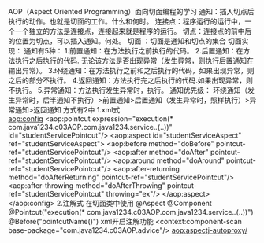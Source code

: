AOP（Aspect Oriented Programming）面向切面编程的学习
    通知：插入切点后执行的动作。也就是切面的工作。什么和何时。
    连接点：程序运行的运行中，一个一个独立的方法是连接点，连接起来就是程序的运行。
    切点：连接点的前中后的位置为切点，可以插入通知。何处。
    切面 ：切面是通知和切点的集合
切面实现：
    通知有5种：
        1.前置通知：在方法执行之前执行的代码。
        2.后置通知：在方法执行之后执行的代码. 无论该方法是否出现异常（发生异常，则执行后置通知在输出异常）。
        3.环绕通知：在方法执行之前和之后执行的代码，如果出现异常，则之后的部分不执行。
        4.返回通知：方法执行完之后执行的代码.如果出现异常，则不执行。
        5.异常通知：方法执行发生异常时，执行。
    通知优先级：
        环绕通知（发生异常时，后半通知不执行）>前置通知>后置通知（发生异常时，照样执行）>异常通知>返回通知
    方式有2中
        1.xml式   
            <bean id="studentServiceAspect" class="com.java1234.c03AOP.advice.StudentServiceAspect"></bean>
            <aop:config>
                <aop:pointcut expression="execution(* com.java1234.c03AOP.com.java1234.service.*.*(..))" id="studentServicePointcut"/>
                <aop:aspect id="studentServiceAspect" ref="studentServiceAspect">
                    <aop:before method="doBefore" pointcut-ref="studentServicePointcut"/>
                    <aop:after method="doAfter" pointcut-ref="studentServicePointcut"/>
                    <aop:around method="doAround" pointcut-ref="studentServicePointcut"/>
                    <aop:after-returning method="doAfterReturning" pointcut-ref="studentServicePointcut"/>
                    <aop:after-throwing method="doAfterThrowing" pointcut-ref="studentServicePointcut" throwing="ex"/>
                </aop:aspect>
            </aop:config>
        2.注解式
            在切面类中使用
                @Aspect
                @Component
                @Pointcut("execution(* com.java1234.c03AOP.com.java1234.service.*.*(..))")
                @Before("pointcutName()")
            xml开启注解功能
                <!-- 注解扫描 -->
                <context:component-scan base-package="com.java1234.c03AOP.advice"/>
                <!-- 启动aop的注解解析器 -->
                <aop:aspectj-autoproxy/>